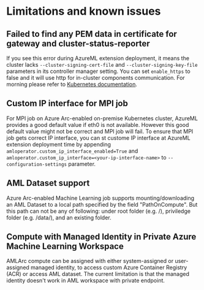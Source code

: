 # Limitations and known issues

## Failed to find any PEM data in certificate for gateway and cluster-status-reporter

If you see this error during AzureML extension deployment, it means the cluster lacks ```--cluster-signing-cert-file``` and ```--cluster-signing-key-file``` parameters in its controller manager setting. You can set ```enable_https``` to false and it will use http for in-cluster components communication. For morning please refer to [Kubernetes documentation](https://kubernetes.io/docs/tasks/tls/managing-tls-in-a-cluster/#a-note-to-cluster-administrators).

## Custom IP interface for MPI job

For MPI job on Azure Arc-enabled on-premise Kubernetes cluster, AzureML provides a good default value if eth0 is not available. However this good default value might not be correct and MPI job will fail. To ensure that MPI job gets correct IP interface, you can st custome IP interface at AzureML extension deployment time by appending ```amloperator.custom_ip_interface_enabled=True``` and ```amloperator.custom_ip_interface=<your-ip-interface-name>``` to ```--configuration-settings``` parameter.  

## AML Dataset support

Azure Arc-enabled Machine Learning job supports mounting/downloading an AML Dataset to a local path specified by the field "PathOnCompute". But this path can not be any of following: under root folder (e.g. /<myfolder>), priviledge folder (e.g. /data/<myfolder>), and an existing folder. 
  
## Compute with Managed Identity in Private Azure Machine Learning Workspace
  
AMLArc compute can be assigned with either system-assigned or user-assigned managed identity, to access custom Azure Container Registry (ACR) or access AML dataset. The current limitation is that the managed identity doesn't work in AML workspace with private endpoint.
